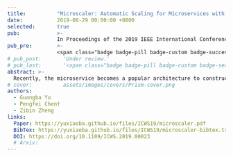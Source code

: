 ```yaml
---
title:          "Microscaler: Automatic Scaling for Microservices with an Online Learning Approach"
date:           2019-08-29 00:00:00 +0800
selected:       true
pub:            >-
                In Proceedings of the 2019 IEEE International Conference on Web Services
pub_pre:        >-
                <span class="badge badge-pill badge-custom badge-success">ICWS'19 (CCF B)</span>
# pub_post:       'Under review.'
# pub_last:       '<span class="badge badge-pill badge-custom badge-secondary">Conference</span><span class="badge badge-pill badge-custom badge-warning">Poster</span>'
abstract: >-
  Recently, the microservice becomes a popular architecture to construct cloud native systems due to its agility. In cloud native systems, autoscaling is a core enabling technique to adapt to workload changes by scaling out/in. However, it becomes a challenging problem in a microservice system, since such a system usually comprises a large number of different micro services with complex interactions. When bursty and unpredictable workloads arrive, it is difficult to pinpoint the scaling-needed services which need to scale and evaluate how much resource they need. In this paper, we present a novel system named Microscaler to automatically identify the scaling-needed services and scale them to meet the service level agreement (SLA) with an optimal cost for micro-service systems. Microscaler collects the quality of service metrics (QoS) with the help of the service mesh enabled infrastructure. Then, it determines the under-provisioning or over-provisioning services with a novel criterion named service power. By combining an online learning approach and a step-by-step heuristic approach, Microscaler could achieve the optimal service scale satisfying the SLA requirements. The experimental evaluations in a micro-service benchmark show that Microscaler converges to the optimal service scale faster than several state-of-the-art methods.
# cover:          assets/images/covers/Prism-cover.png
authors:
  - Guangba Yu
  - Pengfei Chen†
  - Zibin Zheng
links:
  Paper: https://yuxiaoba.github.io/files/ICWS19/microscaler.pdf
  BibTex: https://yuxiaoba.github.io/files/ICWS19/microscaler-bibtex.txt
  DOI: https://doi.org/10.1109/ICWS.2019.00023
  # Arxiv:
---
```

